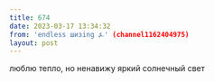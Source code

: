 ```yaml
---
title: 674
date: 2023-03-17 13:34:32
from: 'endless шизing ⍼' (channel1162404975)
layout: post
---
```


люблю тепло, но ненавижу яркий солнечный свет
